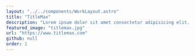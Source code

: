 ```yaml
---
layout: "../../components/WorkLayout.astro"
title: "TitleMax"
description: "Lorem ipsum dolor sit amet consectetur adipisicing elit. Eos vel obcaecati perferendis sapiente consequuntur, explicabo cumque dolore magni quibusdam ex itaque, nostrum quasi quod recusandae."
featured_image: "titlemax.jpg"
url: "https://www.titlemax.com"
github: null
order: 1
---
```

